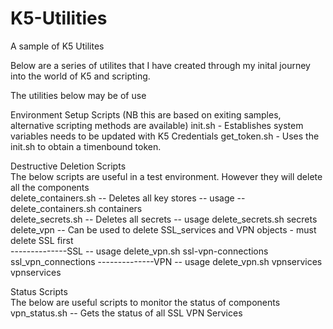 # K5-Utilities  
A sample of K5 Utilites 

Below are a series of utilites that I have created through my inital journey into the world of K5 and scripting.  
   
  
The utilities below may be of use

Environment Setup Scripts    (NB this are based on exiting samples, alternative scripting methods are available)
init.sh - Establishes system variables needs to be updated with K5 Credentials 
get_token.sh - Uses the init.sh to obtain a timenbound token.

Destructive Deletion Scripts   
The below scripts are useful in a test environment. However they will delete all the components   
delete_containers.sh -- Deletes all key stores -- usage -- delete_containers.sh containers  
delete_secrets.sh -- Deletes all secrets -- usage delete_secrets.sh secrets
delete_vpn -- Can be used to delete SSL_services and  VPN objects - must delete SSL first   
--------------SSL -- usage delete_vpn.sh ssl-vpn-connections ssl_vpn_connections
--------------VPN -- usage delete_vpn.sh vpnservices vpnservices

Status Scripts  
The below are useful scripts to monitor the status of components   
vpn_status.sh -- Gets the status of all SSL VPN Services
